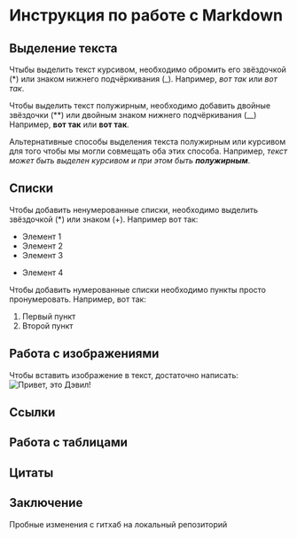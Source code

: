 # Инструкция по работе с Markdown

## Выделение текста

Чтыбы выделить текст курсивом, необходимо обромить его звёздочкой (*) или знаком нижнего подчёркивания (_). Например, *вот так* или _вот так_.

Чтобы выделить текст полужирным, необходимо добавить двойные звёздочки (**)
или двойным знаком нижнего подчёркивания (__) Например, **вот так** или __вот так__. 

Альтернативные способы выделения текста полужирным или курсивом для того чтобы мы могли совмещать оба этих способа. Например, _текст может быть выделен курсивом и при этом быть **полужирным**_.

## Списки


Чтобы добавить ненумерованные списки, необходимо выделить звёздочкой (*) или знаком (+). Например вот так:
* Элемент 1
* Элемент 2
* Элемент 3
+ Элемент 4

Чтобы добавить нумерованные списки необходимо пункты просто пронумеровать. Например, вот так:
1. Первый пункт
2. Второй пункт


## Работа с изображениями

Чтобы вставить изображение в текст, достаточно написать:
![Привет, это Дэвил!](devil.jpg)

## Ссылки

## Работа с таблицами

## Цитаты

## Заключение

Пробные изменения с гитхаб на локальный репозиторий
